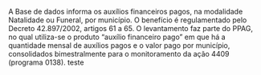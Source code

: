 A Base de dados informa os auxílios financeiros pagos, na modalidade Natalidade ou Funeral, por município. O benefício é regulamentado pelo Decreto 42.897/2002, artigos 61 a 65. O levantamento faz parte do PPAG, no qual utiliza-se o produto “auxílio financeiro pago” em que há a quantidade mensal de auxílios pagos e o valor pago por município, consolidados bimestralmente para o monitoramento da ação 4409 (programa 0138). teste
